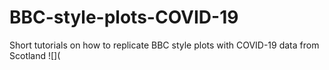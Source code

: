 # BBC-style-plots-COVID-19
Short tutorials on how to replicate BBC style plots with COVID-19 data from Scotland
![](
